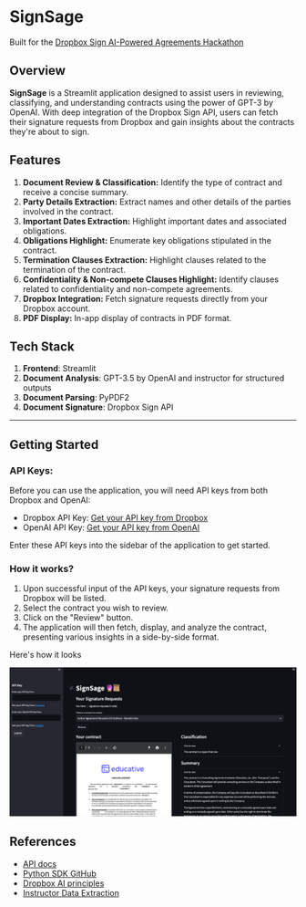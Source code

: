 # SignSage

Built for the [Dropbox Sign AI-Powered Agreements Hackathon](https://dropboxhackathon2023.devpost.com/)

## Overview

**SignSage** is a Streamlit application designed to assist users in reviewing, classifying, and understanding contracts using the power of GPT-3 by OpenAI. With deep integration of the Dropbox Sign API, users can fetch their signature requests from Dropbox and gain insights about the contracts they're about to sign.

## Features

1. **Document Review & Classification:** Identify the type of contract and receive a concise summary.
2. **Party Details Extraction:** Extract names and other details of the parties involved in the contract.
3. **Important Dates Extraction:** Highlight important dates and associated obligations.
4. **Obligations Highlight:** Enumerate key obligations stipulated in the contract.
5. **Termination Clauses Extraction:** Highlight clauses related to the termination of the contract.
6. **Confidentiality & Non-compete Clauses Highlight:** Identify clauses related to confidentiality and non-compete agreements.
7. **Dropbox Integration:** Fetch signature requests directly from your Dropbox account.
8. **PDF Display:** In-app display of contracts in PDF format.

## Tech Stack

1. **Frontend**: Streamlit
2. **Document Analysis**: GPT-3.5 by OpenAI and instructor for structured outputs
3. **Document Parsing**: PyPDF2
4. **Document Signature**: Dropbox Sign API

---

## Getting Started

### API Keys:

Before you can use the application, you will need API keys from both Dropbox and OpenAI:

- Dropbox API Key: [Get your API key from Dropbox](https://www.dropbox.com/developers/apps)
- OpenAI API Key: [Get your API key from OpenAI](https://platform.openai.com/account/api-keys)

Enter these API keys into the sidebar of the application to get started.

### How it works?

1. Upon successful input of the API keys, your signature requests from Dropbox will be listed.
2. Select the contract you wish to review.
3. Click on the "Review" button.
4. The application will then fetch, display, and analyze the contract, presenting various insights in a side-by-side format.

Here's how it looks

![sample](img/image.png)

## References

- [API docs](https://developers.hellosign.com/)
- [Python SDK GitHub](https://github.com/hellosign/dropbox-sign-python)
- [Dropbox AI principles](https://www.dropbox.com/ai-principles)
- [Instructor Data Extraction](https://jxnl.github.io/instructor/examples/pii/)
